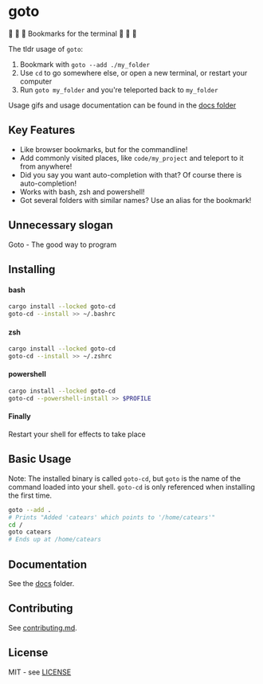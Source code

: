 # goto

🔖 🔖 🔖 Bookmarks for the terminal 🔖 🔖 🔖

The tldr usage of `goto`:

1. Bookmark with `goto --add ./my_folder`
2. Use `cd` to go somewhere else, or open a new terminal, or restart your computer
3. Run `goto my_folder` and you're teleported back to `my_folder`

Usage gifs and usage documentation can be found in the
[docs folder](https://github.com/CatEars/goto/blob/master/docs/README.md)

## Key Features

* Like browser bookmarks, but for the commandline!
* Add commonly visited places, like `code/my_project` and teleport to it from anywhere!
* Did you say you want auto-completion with that? Of course there is auto-completion!
* Works with bash, zsh and powershell!
* Got several folders with similar names? Use an alias for the bookmark!

## Unnecessary slogan

Goto - The good way to program

## Installing

#### bash

```sh
cargo install --locked goto-cd
goto-cd --install >> ~/.bashrc
```

#### zsh

```sh
cargo install --locked goto-cd
goto-cd --install >> ~/.zshrc
```

#### powershell

```sh
cargo install --locked goto-cd
goto-cd --powershell-install >> $PROFILE
```

#### Finally

Restart your shell for effects to take place

## Basic Usage

Note: The installed binary is called `goto-cd`, but `goto` is the name of the command 
loaded into your shell. `goto-cd` is only referenced when installing the first time.

```sh
goto --add .
# Prints "Added 'catears' which points to '/home/catears'"
cd /
goto catears
# Ends up at /home/catears
```

## Documentation

See the [docs](https://github.com/CatEars/goto/blob/master/docs/README.md) folder.

## Contributing

See [contributing.md](https://github.com/CatEars/goto/blob/master/Contributing.md).

## License

MIT - see [LICENSE](https://github.com/CatEars/goto/blob/master/LICENSE)
